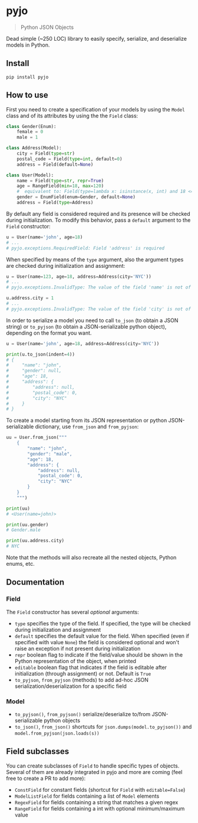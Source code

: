 # pyjo

> Python JSON Objects

Dead simple (~250 LOC) library to easily specify, serialize, and deserialize models in Python. 

## Install

```
pip install pyjo
```

## How to use

First you need to create a specification of your models by using the `Model` class and of its attributes by using the the `Field` class:

```python
class Gender(Enum):
    female = 0
    male = 1

class Address(Model):
    city = Field(type=str)
    postal_code = Field(type=int, default=0)
    address = Field(default=None)

class User(Model):
    name = Field(type=str, repr=True)
    age = RangeField(min=18, max=120)
    #  equivalent to: Field(type=lambda x: isinstance(x, int) and 18 <= x <= 120)  
    gender = EnumField(enum=Gender, default=None)
    address = Field(type=Address)
```

By default any field is considered required and its presence will be checked during initialization. To modify this behavior, pass a `default` argument to the `Field` constructor:

```python
u = User(name='john', age=18)
# ...
# pyjo.exceptions.RequiredField: Field 'address' is required
```

When specified by means of the `type` argument, also the argument types are checked during initialization and assignment:

```python
u = User(name=123, age=18, address=Address(city='NYC'))
# ...
# pyjo.exceptions.InvalidType: The value of the field 'name' is not of type <class 'str'>, given 123
```

```python
u.address.city = 1
# ...
# pyjo.exceptions.InvalidType: The value of the field 'city' is not of type <class 'str'>, given 1
```

In order to serialize a model you need to call `to_json` (to obtain a JSON string) or `to_pyjson` (to obtain a JSON-serializable python object), depending on the format you want.

```python
u = User(name='john', age=18, address=Address(city='NYC'))

print(u.to_json(indent=4))
# {
#     "name": "john",
#     "gender": null,
#     "age": 18,
#     "address": {
#         "address": null,
#         "postal_code": 0,
#         "city": "NYC"
#     }
# }
```

To create a model starting from its JSON representation or python JSON-serializable dictionary, use `from_json` and `from_pyjson`:

```python
uu = User.from_json("""
    {
        "name": "john",
        "gender": "male",
        "age": 18,
        "address": {
            "address": null,
            "postal_code": 0,
            "city": "NYC"
        }
    }
    """)

print(uu)
# <User(name=john)>

print(uu.gender)
# Gender.male

print(uu.address.city)
# NYC
```
Note that the methods will also recreate all the nested objects, Python enums, etc.


## Documentation

### Field
The `Field` constructor has several _optional_ arguments:

* `type` specifies the type of the field. If specified, the type will be checked during initialization and assignment
* `default` specifies the default value for the field. When specified (even if specified with value `None`) the field is considered optional and won't raise an exception if not present during initialization
* `repr` boolean flag to indicate if the field/value should be shown in the Python representation of the object, when printed
* `editable` boolean flag that indicates if the field is editable after initialization (through assignment) or not. Default is `True`
* `to_pyjson`, `from_pyjson` (methods) to add ad-hoc JSON serialization/deserialization for a specific field


### Model

* `to_pyjson()`, `from_pyjson()` serialize/deserialize to/from JSON-serializable python objects 
* `to_json()`, `from_json()` shortcuts for `json.dumps(model.to_pyjson())` and `model.from_pyjson(json.loads(s))`


## Field subclasses

You can create subclasses of `Field` to handle specific types of objects. Several of them are already integrated in pyjo and more are coming (feel free to create a PR to add more):

* `ConstField` for constant fields (shortcut for `Field` with `editable=False`)
* `ModelListField` for fields containing a list of `Model` elements
* `RegexField` for fields containing a string that matches a given regex
* `RangeField` for fields containing a int with optional minimum/maximum value
